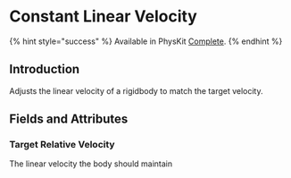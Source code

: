 # Constant Linear Velocity

{% hint style="success" %}
Available in PhysKit [Complete](https://prf.hn/l/rpoyznk).
{% endhint %}

## Introduction

Adjusts the linear velocity of a rigidbody to match the target velocity.

## Fields and Attributes

### Target Relative Velocity

The linear velocity the body should maintain
